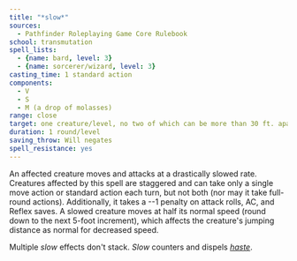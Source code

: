 ```yaml
---
title: "*slow*"
sources:
  - Pathfinder Roleplaying Game Core Rulebook
school: transmutation
spell_lists:
  - {name: bard, level: 3}
  - {name: sorcerer/wizard, level: 3}
casting_time: 1 standard action
components:
  - V
  - S
  - M (a drop of molasses)
range: close
target: one creature/level, no two of which can be more than 30 ft. apart
duration: 1 round/level
saving_throw: Will negates
spell_resistance: yes
---
```


An affected creature moves and attacks at a drastically slowed rate. Creatures affected by this spell are staggered and can take only a single move action or standard action each turn, but not both (nor may it take full-round actions). Additionally, it takes a --1 penalty on attack rolls, AC, and Reflex saves. A slowed creature moves at half its normal speed (round down to the next 5-foot increment), which affects the creature's jumping distance as normal for decreased speed.

Multiple *slow* effects don't stack. *Slow* counters and dispels [*haste*](/spells/slow/).

